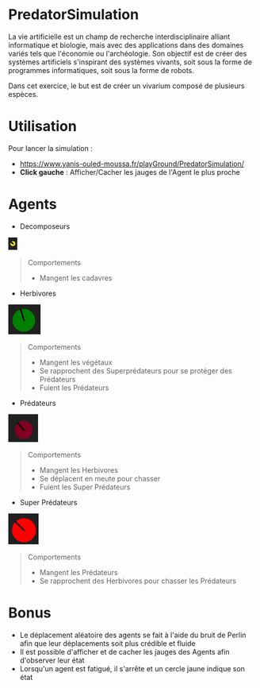 # PredatorSimulation

La vie artificielle est un champ de recherche interdisciplinaire alliant informatique et biologie, mais avec des applications dans des domaines variés tels que l'économie ou l'archéologie. Son objectif est de créer des systèmes artificiels s'inspirant des systèmes vivants, soit sous la forme de programmes informatiques, soit sous la forme de robots.

Dans cet exercice, le but est de créer un vivarium composé de plusieurs espèces.

# Utilisation

Pour lancer la simulation :
- https://www.yanis-ouled-moussa.fr/playGround/PredatorSimulation/
- **Click gauche** : Afficher/Cacher les jauges de l'Agent le plus proche

# Agents

- Decomposeurs

![](Documentation/Images/Decomposor.png)

> Comportements
>
> - Mangent les cadavres

- Herbivores

![](Documentation/Images/Herbivore.png)

> Comportements
>
> - Mangent les végétaux
> - Se rapprochent des Superprédateurs pour se protéger des Prédateurs
> - Fuient les Prédateurs

- Prédateurs

![](Documentation/Images/Predator.png)

> Comportements
>
> - Mangent les Herbivores
> - Se déplacent en meute pour chasser
> - Fuient les Super Prédateurs

- Super Prédateurs

![](Documentation/Images/Superpredator.png)

> Comportements
>
> - Mangent les Prédateurs
> - Se rapprochent des Herbivores pour chasser les Prédateurs


# Bonus

- Le déplacement aléatoire des agents se fait à l'aide du bruit de Perlin afin que leur déplacements soit plus crédible et fluide
- Il est possible d'afficher et de cacher les jauges des Agents afin d'observer leur état
- Lorsqu'un agent est fatigué, il s'arrête et un cercle jaune indique son état
